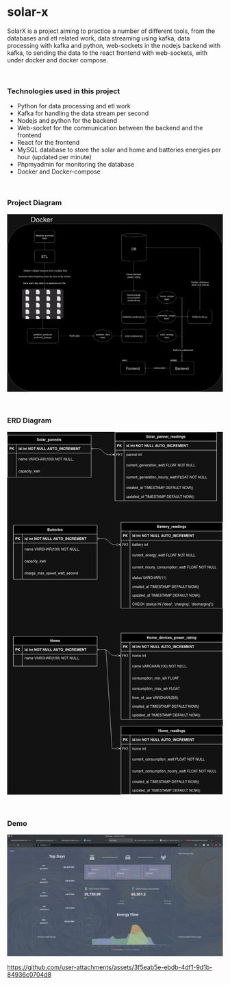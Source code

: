 # solar-x
SolarX is a project aiming to practice a number of different tools, from the databases and etl related work, data streaming using kafka, data processing with kafka and python, web-sockets in the nodejs backend with kafka, to sending the data to the react frontend with web-sockets, with under docker and docker compose.

<br/>

### Technologies used in this project
- Python for data processing and etl work
- Kafka for handling the data stream per second
- Nodejs and python for the backend
- Web-socket for the communication between the backend and the frontend
- React for the frontend
- MySQL database to store the solar and home and batteries energies per hour (updated per minute)
- Phpmyadmin for monitoring the database
- Docker and Docker-compose

<br/>

### Project Diagram
![](images/solarx.drawio.png)

<br/>

### ERD Diagram
![](images/erd-solarx.drawio.png)

<br/>

### Demo

![](images/frontend.png)





https://github.com/user-attachments/assets/3f5eab5e-ebdb-4df1-9d1b-84936c0704d8

